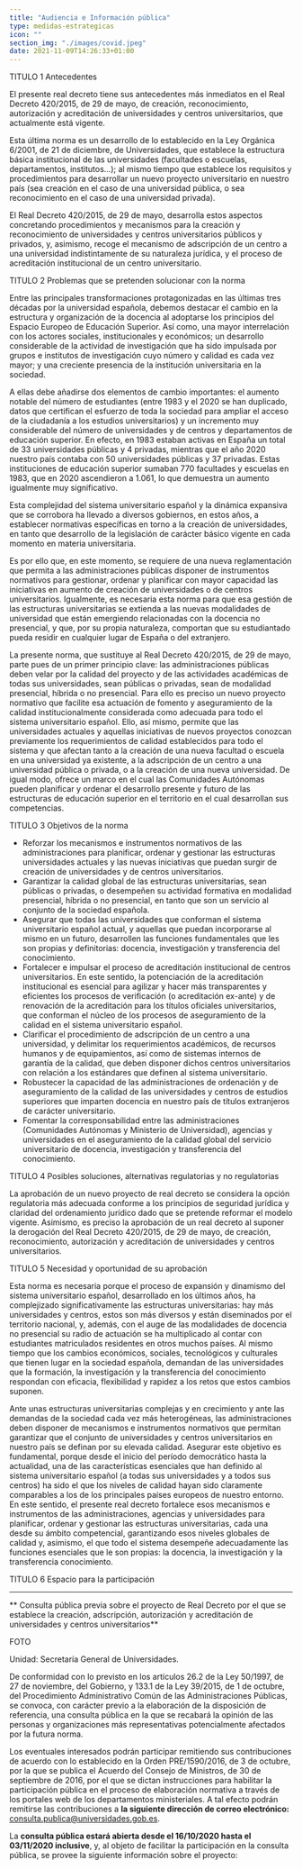```yaml
---
title: "Audiencia e Información pública"
type: medidas-estrategicas
icon: ""
section_img: "./images/covid.jpeg"
date: 2021-11-09T14:26:33+01:00
---
```


TITULO 1 Antecedentes

El presente real decreto tiene sus antecedentes más inmediatos en el Real Decreto 420/2015, de 29 de mayo, de creación, reconocimiento, autorización y acreditación de universidades y centros universitarios, que actualmente está vigente.  

Esta última norma es un desarrollo de lo establecido en la Ley Orgánica 6/2001, de 21 de diciembre, de Universidades, que establece la estructura básica institucional de las universidades (facultades o escuelas, departamentos, institutos…); al mismo tiempo que establece los requisitos y procedimientos para desarrollar un nuevo proyecto universitario en nuestro país (sea creación en el caso de una universidad pública, o sea reconocimiento en el caso de una universidad privada).  

El Real Decreto 420/2015, de 29 de mayo, desarrolla estos aspectos concretando procedimientos y mecanismos para la creación y reconocimiento de universidades y centros universitarios públicos y privados, y, asimismo, recoge el mecanismo de adscripción de un centro a una universidad indistintamente de su naturaleza jurídica, y el proceso de acreditación institucional de un centro universitario.  

TITULO 2 Problemas que se pretenden solucionar con la norma

Entre las principales transformaciones protagonizadas en las últimas tres décadas por la universidad española, debemos destacar el cambio en la estructura y organización de la docencia al adoptarse los principios del Espacio Europeo de Educación Superior. Así como, una mayor interrelación con los actores sociales, institucionales y económicos; un desarrollo considerable de la actividad de investigación que ha sido impulsada por grupos e institutos de investigación cuyo número y calidad es cada vez mayor; y una creciente presencia de la institución universitaria en la sociedad.  

A ellas debe añadirse dos elementos de cambio importantes: el aumento notable del número de estudiantes (entre 1983 y el 2020 se han duplicado, datos que certifican el esfuerzo de toda la sociedad para ampliar el acceso de la ciudadanía a los estudios universitarios) y un incremento muy considerable del número de universidades y de centros y departamentos de educación superior. En efecto, en 1983 estaban activas en España un total de 33 universidades públicas y 4 privadas, mientras que el año 2020 nuestro país contaba con 50 universidades públicas y 37 privadas. Estas instituciones de educación superior sumaban 770 facultades y escuelas en 1983, que en 2020 ascendieron a 1.061, lo que demuestra un aumento igualmente muy significativo.  

Esta complejidad del sistema universitario español y la dinámica expansiva que se corrobora ha llevado a diversos gobiernos, en estos años, a establecer normativas específicas en torno a la creación de universidades, en tanto que desarrollo de la legislación de carácter básico vigente en cada momento en materia universitaria.  

Es por ello que, en este momento, se requiere de una nueva reglamentación que permita a las administraciones públicas disponer de instrumentos normativos para gestionar, ordenar y planificar con mayor capacidad las iniciativas en aumento de creación de universidades o de centros universitarios. Igualmente, es necesaria esta norma para que esa gestión de las estructuras universitarias se extienda a las nuevas modalidades de universidad que están emergiendo relacionadas con la docencia no presencial, y que, por su propia naturaleza, comportan que su estudiantado pueda residir en cualquier lugar de España o del extranjero.  

La presente norma, que sustituye al Real Decreto 420/2015, de 29 de mayo, parte pues de un primer principio clave: las administraciones públicas deben velar por la calidad del proyecto y de las actividades académicas de todas sus universidades, sean públicas o privadas, sean de modalidad presencial, híbrida o no presencial. Para ello es preciso un nuevo proyecto normativo que facilite esa actuación de fomento y aseguramiento de la calidad institucionalmente considerada como adecuada para todo el sistema universitario español. Ello, así mismo, permite que las universidades actuales y aquellas iniciativas de nuevos proyectos conozcan previamente los requerimientos de calidad establecidos para todo el sistema y que afectan tanto a la creación de una nueva facultad o escuela en una universidad ya existente, a la adscripción de un centro a una universidad pública o privada, o a la creación de una nueva universidad. De igual modo, ofrece un marco en el cual las Comunidades Autónomas pueden planificar y ordenar el desarrollo presente y futuro de las estructuras de educación superior en el territorio en el cual desarrollan sus competencias.  

TITULO 3 Objetivos de la norma

- Reforzar los mecanismos e instrumentos normativos de las administraciones para planificar, ordenar y gestionar las estructuras universidades actuales y las nuevas iniciativas que puedan surgir de creación de universidades y de centros universitarios.
- Garantizar la calidad global de las estructuras universitarias, sean públicas o privadas, o desempeñen su actividad formativa en modalidad presencial, híbrida o no presencial, en tanto que son un servicio al conjunto de la sociedad española.
- Asegurar que todas las universidades que conforman el sistema universitario español actual, y aquellas que puedan incorporarse al mismo en un futuro, desarrollen las funciones fundamentales que les son propias y definitorias: docencia, investigación y transferencia del conocimiento.
- Fortalecer e impulsar el proceso de acreditación institucional de centros universitarios. En este sentido, la potenciación de la acreditación institucional es esencial para agilizar y hacer más transparentes y eficientes los procesos de verificación (o acreditación ex-ante) y de renovación de la acreditación para los títulos oficiales universitarios, que conforman el núcleo de los procesos de aseguramiento de la calidad en el sistema universitario español.
- Clarificar el procedimiento de adscripción de un centro a una universidad, y delimitar los requerimientos académicos, de recursos humanos y de equipamientos, así como de sistemas internos de garantía de la calidad, que deben disponer dichos centros universitarios con relación a los estándares que definen al sistema universitario.
- Robustecer la capacidad de las administraciones de ordenación y de aseguramiento de la calidad de las universidades y centros de estudios superiores que imparten docencia en nuestro país de títulos extranjeros de carácter universitario.
- Fomentar la corresponsabilidad entre las administraciones (Comunidades Autónomas y Ministerio de Universidad), agencias y universidades en el aseguramiento de la calidad global del servicio universitario de docencia, investigación y transferencia del conocimiento.

TITULO 4 Posibles soluciones, alternativas regulatorias y no regulatorias

La aprobación de un nuevo proyecto de real decreto se considera la opción regulatoria más adecuada conforme a los principios de seguridad jurídica y claridad del ordenamiento jurídico dado que se pretende reformar el modelo vigente. Asimismo, es preciso la aprobación de un real decreto al suponer la derogación del Real Decreto 420/2015, de 29 de mayo, de creación, reconocimiento, autorización y acreditación de universidades y centros universitarios.

TITULO 5 Necesidad y oportunidad de su aprobación

Esta norma es necesaria porque el proceso de expansión y dinamismo del sistema universitario español, desarrollado en los últimos años, ha complejizado significativamente las estructuras universitarias: hay más universidades y centros, estos son más diversos y están diseminados por el territorio nacional, y, además, con el auge de las modalidades de docencia no presencial su radio de actuación se ha multiplicado al contar con estudiantes matriculados residentes en otros muchos países. Al mismo tiempo que los cambios económicos, sociales, tecnológicos y culturales que tienen lugar en la sociedad española, demandan de las universidades que la formación, la investigación y la transferencia del conocimiento respondan con eficacia, flexibilidad y rapidez a los retos que estos cambios suponen.  

Ante unas estructuras universitarias complejas y en crecimiento y ante las demandas de la sociedad cada vez más heterogéneas, las administraciones deben disponer de mecanismos e instrumentos normativos que permitan garantizar que el conjunto de universidades y centros universitarios en nuestro país se definan por su elevada calidad. Asegurar este objetivo es fundamental, porque desde el inicio del período democrático hasta la actualidad, una de las características esenciales que han definido al sistema universitario español (a todas sus universidades y a todos sus centros) ha sido el que los niveles de calidad hayan sido claramente comparables a los de los principales países europeos de nuestro entorno. En este sentido, el presente real decreto fortalece esos mecanismos e instrumentos de las administraciones, agencias y universidades para planificar, ordenar y gestionar las estructuras universitarias, cada una desde su ámbito competencial, garantizando esos niveles globales de calidad y, asimismo, el que todo el sistema desempeñe adecuadamente las funciones esenciales que le son propias: la docencia, la investigación y la transferencia conocimiento.  

TITULO 6 Espacio para la participación 

---
** Consulta pública previa sobre el proyecto de Real Decreto por el que se establece la creación, adscripción, autorización y acreditación de universidades y centros universitarios**

FOTO

Unidad: Secretaría General de Universidades.

De conformidad con lo previsto en los artículos 26.2 de la Ley 50/1997, de 27 de noviembre, del Gobierno, y 133.1 de la Ley 39/2015, de 1 de octubre, del Procedimiento Administrativo Común de las Administraciones Públicas, se convoca, con carácter previo a la elaboración de la disposición de referencia, una consulta pública en la que se recabará la opinión de las personas y organizaciones más representativas potencialmente afectados por la futura norma.  

Los eventuales interesados podrán participar remitiendo sus contribuciones de acuerdo con lo establecido en la Orden PRE/1590/2016, de 3 de octubre, por la que se publica el Acuerdo del Consejo de Ministros, de 30 de septiembre de 2016, por el que se dictan instrucciones para habilitar la participación pública en el proceso de elaboración normativa a través de los portales web de los departamentos ministeriales. A tal efecto podrán remitirse las contribuciones a **la siguiente dirección de correo electrónico:** <a href="mailto:consulta.publica@universidades.gob.es">consulta.publica@universidades.gob.es</a>.

La **consulta pública estará abierta desde el 16/10/2020 hasta el 03/11/2020 inclusive**, y, al objeto de facilitar la participación en la consulta pública, se provee la siguiente información sobre el proyecto:  

